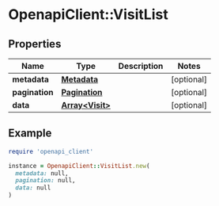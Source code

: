 # OpenapiClient::VisitList

## Properties

| Name | Type | Description | Notes |
| ---- | ---- | ----------- | ----- |
| **metadata** | [**Metadata**](Metadata.md) |  | [optional] |
| **pagination** | [**Pagination**](Pagination.md) |  | [optional] |
| **data** | [**Array&lt;Visit&gt;**](Visit.md) |  | [optional] |

## Example

```ruby
require 'openapi_client'

instance = OpenapiClient::VisitList.new(
  metadata: null,
  pagination: null,
  data: null
)
```

